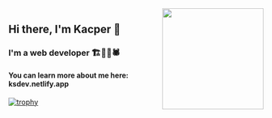 <img align='right' src='https://user-images.githubusercontent.com/5713670/87202985-820dcb80-c2b6-11ea-9f56-7ec461c497c3.gif' width='200'>

## Hi there, I'm Kacper 👋
### I'm a web developer 🏗️👷‍🕸🕷️
#### You can learn more about me here: ksdev.netlify.app

[![trophy](https://github-profile-trophy.vercel.app/?username=jsxgod&rank=SECRET,SSS,SS,S,AAA,AA,A&theme=darkhub&no-bg=true)](https://github.com/ryo-ma/github-profile-trophy)

<!--
**jsxgod/jsxgod** is a ✨ _special_ ✨ repository because its `README.md` (this file) appears on your GitHub profile.

Here are some ideas to get you started:

- 🔭 I’m currently working on ...
- 🌱 I’m currently learning ...
- 👯 I’m looking to collaborate on ...
- 🤔 I’m looking for help with ...
- 💬 Ask me about ...
- 📫 How to reach me: ...
- 😄 Pronouns: ...
- ⚡ Fun fact: ...
-->
